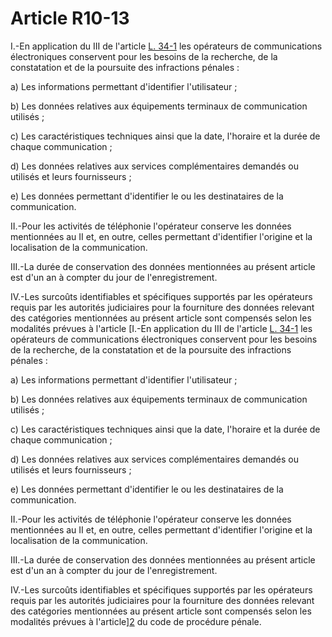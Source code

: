 # Article R10-13

I.-En application du III de l'article [L. 34-1][1] les opérateurs de communications électroniques conservent pour les besoins de la recherche, de la constatation et de la poursuite des infractions pénales : 

a) Les informations permettant d'identifier l'utilisateur ; 

b) Les données relatives aux équipements terminaux de communication utilisés ; 

c) Les caractéristiques techniques ainsi que la date, l'horaire et la durée de chaque communication ; 

d) Les données relatives aux services complémentaires demandés ou utilisés et leurs fournisseurs ; 

e) Les données permettant d'identifier le ou les destinataires de la communication. 

II.-Pour les activités de téléphonie l'opérateur conserve les données mentionnées au II et, en outre, celles permettant d'identifier l'origine et la localisation de la communication. 

III.-La durée de conservation des données mentionnées au présent article est d'un an à compter du jour de l'enregistrement. 

IV.-Les surcoûts identifiables et spécifiques supportés par les opérateurs requis par les autorités judiciaires pour la fourniture des données relevant des catégories mentionnées au présent article sont compensés selon les modalités prévues à l'article [I.-En application du III de l'article [L. 34-1][1] les opérateurs de communications électroniques conservent pour les besoins de la recherche, de la constatation et de la poursuite des infractions pénales : 

a) Les informations permettant d'identifier l'utilisateur ; 

b) Les données relatives aux équipements terminaux de communication utilisés ; 

c) Les caractéristiques techniques ainsi que la date, l'horaire et la durée de chaque communication ; 

d) Les données relatives aux services complémentaires demandés ou utilisés et leurs fournisseurs ; 

e) Les données permettant d'identifier le ou les destinataires de la communication. 

II.-Pour les activités de téléphonie l'opérateur conserve les données mentionnées au II et, en outre, celles permettant d'identifier l'origine et la localisation de la communication. 

III.-La durée de conservation des données mentionnées au présent article est d'un an à compter du jour de l'enregistrement. 

IV.-Les surcoûts identifiables et spécifiques supportés par les opérateurs requis par les autorités judiciaires pour la fourniture des données relevant des catégories mentionnées au présent article sont compensés selon les modalités prévues à l'article][2] du code de procédure pénale.

 [1]: /affichCodeArticle.do?cidTexte=LEGITEXT000006070987&idArticle=LEGIARTI000006465770&dateTexte=&categorieLien=cid
 [2]: /affichCodeArticle.do?cidTexte=LEGITEXT000006071154&idArticle=LEGIARTI000006518196&dateTexte=&categorieLien=cid